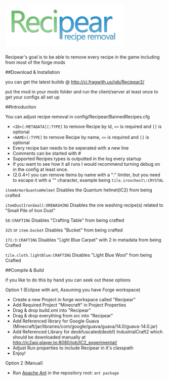[![image](resources/recipear.png)](http://www.minecraftforum.net/topic/1621605-)
==========
Recipear's goal is to be able to remove every recipe in the game including from most of the forge mods

##Download & Installation

you can get the latest builds @ http://ci.fragwith.us/job/Recipear2/

put the mod in your mods folder and run the client/server at least once to get your configs all set up

##Introduction

You can adjust recipe removal in config/Recipear/BannedRecipes.cfg

- `<ID>[:METADATA][:TYPE]` to remove Recipe by id, `<>` is required and `[]` is optional
- `<NAME>[:TYPE]` to remove Recipe by name, `<>` is required and `[]` is optional
- Every recipe ban needs to be seperated with a new line
- Comments can be started with #
- Supported Recipes types is outputted in the log every startup
- If you want to see how it all runs I would recommend turning debug on in the config at least once.
- (2.0.4+) you can remove items by name with a ":" limiter, but you need to escape it with a "\" character, example being `tile.ironchest\:CRYSTAL`

`itemArmorQuantumHelmet` 
Disables the Quantum helmet(IC2) from being crafted

`itemDustIronSmall:OREWASHING` 
Disables the ore washing recipe(s) related to "Small Pile of Iron Dust"

`58:CRAFTING` 
Disables "Crafting Table" from being crafted

`325` or `item.bucket`
Disables "Bucket" from being crafted

`171:3:CRAFTING` 
Disables "Light Blue Carpet" with 2 in metadata from being Crafted

`tile.cloth.lightBlue:CRAFTING`
Disables "Light Blue Wool" from being Crafted

##Compile & Build

if you like to do this by hand you can seek out these options

Option 1 (Eclipse with ant, Assuming you have Forge workspace)
- Create a new Project in forge workspace called "Recipear"
- Add Required Project "Minecraft" in Project Properties
- Drag & drop build.xml into "Recipear"
- Drag & drop everything from src into "Recipear"
- Add Referenced library for Google Guava (Minecraft/jar/libraries/com/google/guava/guava/14.0/guava-14.0.jar)
- Add Referenced Library for deobfuscated(deobf) IndustrialCraft2 which should be downloaded manually at http://ic2api.player.to:8080/job/IC2_experimental/
- Adjust Run properties to include Recipear in it's classpath
- Enjoy!

Option 2 (Manual)
- Run [Apache Ant](http://ant.apache.org/bindownload.cgi) in the repository root: `ant package`

